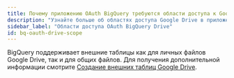```yaml
---
title: Почему приложению OAuth BigQuery требуются области доступа к Google Drive?
description: "Узнайте больше об областях доступа Google Drive в приложении OAuth BigQuery"
sidebar_label: "Области доступа OAuth BigQuery Drive"
id: bq-oauth-drive-scope
---
```


BigQuery поддерживает внешние таблицы как для личных файлов Google Drive, так и для общих файлов. Для получения дополнительной информации смотрите [Создание внешних таблиц Google Drive](https://cloud.google.com/bigquery/docs/external-data-drive).